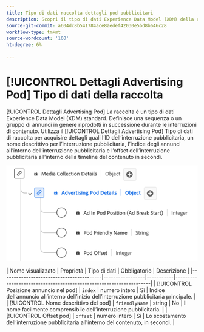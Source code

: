```yaml
---
title: Tipo di dati raccolta dettagli pod pubblicitari
description: Scopri il tipo di dati Experience Data Model (XDM) della raccolta dei dettagli dei pod di Advertising.
source-git-commit: a604dc8b541784ace8aedef42030e5bd8b646c28
workflow-type: tm+mt
source-wordcount: '160'
ht-degree: 6%

---
```


# [!UICONTROL Dettagli Advertising Pod] Tipo di dati della raccolta

[!UICONTROL Dettagli Advertising Pod] La raccolta è un tipo di dati Experience Data Model (XDM) standard. Definisce una sequenza o un gruppo di annunci in genere riprodotti in successione durante le interruzioni di contenuto. Utilizza il [!UICONTROL Dettagli Advertising Pod] Tipo di dati di raccolta per acquisire dettagli quali l’ID dell’interruzione pubblicitaria, un nome descrittivo per l’interruzione pubblicitaria, l’indice degli annunci all’interno dell’interruzione pubblicitaria e l’offset dell’interruzione pubblicitaria all’interno della timeline del contenuto in secondi.

![Diagramma del tipo di dati Raccolta informazioni dettagli contenitore pubblicitario.](../images/data-types/advertising-pod-details-collection.png)

| Nome visualizzato | Proprietà | Tipo di dati | Obbligatorio | Descrizione |
|-----------------------------------------|-----------------|-----------|--------------------------------------------------------------------|
| [!UICONTROL Posizione annuncio nel pod] | `index` | numero intero | Sì | Indice dell’annuncio all’interno dell’inizio dell’interruzione pubblicitaria principale. |
| [!UICONTROL Nome descrittivo del pod] | `friendlyName` | string | No | Il nome facilmente comprensibile dell’interruzione pubblicitaria. |
| [!UICONTROL Offset pod] | `offset` | numero intero | Sì | Lo scostamento dell’interruzione pubblicitaria all’interno del contenuto, in secondi. |
